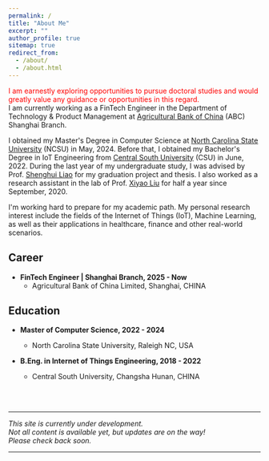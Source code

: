 ```yaml
---
permalink: /
title: "About Me"
excerpt: ""
author_profile: true
sitemap: true
redirect_from: 
  - /about/
  - /about.html
---
```

<font color="red"> I am earnestly exploring opportunities to pursue doctoral studies and would greatly value any guidance or opportunities in this regard. </font>
<br>
I am currently working as a FinTech Engineer in the Department of Technology & Product Management at <a href="https://www.abchina.com.cn/cn/default.htm" target="_blank" class="noUnderline">Agricultural Bank of China</a> (ABC) Shanghai Branch.

I obtained my Master's Degree in Computer Science at <a href="https://www.ncsu.edu" target="_blank" class="noUnderline">North Carolina State University</a> (NCSU) in May, 2024. 
Before that, I obtained my Bachelor's Degree in IoT Engineering from <a href="https://www.csu.edu.cn/" target="_blank" class="noUnderline">Central South University</a> (CSU) in June, 2022. 
During the last year of my undergraduate study, I was advised by Prof. <a href="https://faculty.csu.edu.cn/liaoshenghui/en/index/6801/list/index.htm" target="_blank" class="noUnderline">Shenghui Liao</a> for my graduation project and thesis.
I also worked as a research assistant in the lab of Prof. <a href="https://faculty.csu.edu.cn/liuxiyao/en/index/40230/list/index.htm" target="_blank" class="noUnderline">Xiyao Liu</a> for half a year since September, 2020.

<!-- While I haven't acquire substantial competitive research experience yet, -->
I'm working hard to prepare for my academic path. My personal research interest include the fields of the Internet of Things (IoT), Machine Learning, as well as their applications in healthcare, finance and other real-world scenarios.

Career
------
- **FinTech Engineer | Shanghai Branch, 2025 - Now**
    - Agricultural Bank of China Limited, Shanghai, CHINA


Education
------
- **Master of Computer Science, 2022 - 2024**
    - North Carolina State University, Raleigh NC, USA

- **B.Eng. in Internet of Things Engineering, 2018 - 2022**
    - Central South University, Changsha Hunan, CHINA

<br>
<br>
<hr>

*This site is currently under development. 
<br>Not all content is available yet, but updates are on the way! 
<br >Please check back soon.*

<hr>

<!--
Recent News
------
**Jan 9, 2023** - First day of 2023 Spring semester in NCSU.
\
**Aug 22, 2022** - International Student Orientation in NCSU.
\
**Aug 8, 2022** - I arrived in Raleigh from China.
\
**Jun 19, 2022** - I graduated from CSU.
-->
